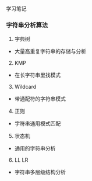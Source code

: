 学习笔记

### 字符串分析算法

1. 字典树
  - 大量高重复字符串的存储与分析

2. KMP
  - 在长字符串里找模式

3. Wildcard
  - 带通配符的字符串模式

4. 正则
  - 字符串通用模式匹配

5. 状态机
  - 通用的字符串分析

6. LL LR
  - 字符串多层级结构分析